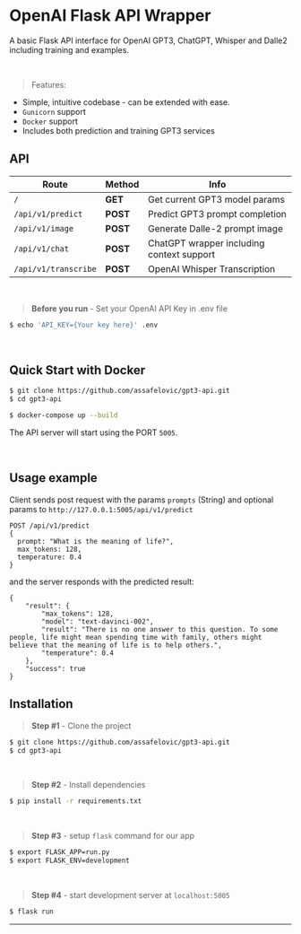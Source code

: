 # OpenAI Flask API Wrapper

A basic Flask API interface for OpenAI GPT3, ChatGPT, Whisper and Dalle2 including training and examples.

<br />

> Features:

- Simple, intuitive codebase - can be extended with ease. 
- `Gunicorn` support
- `Docker` support
- Includes both prediction and training GPT3 services


## API

| Route  | Method | Info | 
|    --- | ---  | --- | 
| `/` | **GET**    | Get current GPT3 model params
| `/api/v1/predict`    | **POST**    | Predict GPT3 prompt completion
| `/api/v1/image`    | **POST**    | Generate Dalle-2 prompt image
| `/api/v1/chat`    | **POST**    | ChatGPT wrapper including context support
| `/api/v1/transcribe`    | **POST**    | OpenAI Whisper Transcription

<br />

> **Before you run** - Set your OpenAI API Key in .env file

```bash
$ echo 'API_KEY={Your key here}' .env
```

<br />

## Quick Start with Docker


```bash
$ git clone https://github.com/assafelovic/gpt3-api.git
$ cd gpt3-api
```

```bash
$ docker-compose up --build  
```

The API server will start using the PORT `5005`. 

<br />

## Usage example
Client sends post request with the params `prompts` (String) and optional params to  `http://127.0.0.1:5005/api/v1/predict`
```
POST /api/v1/predict
{
  prompt: "What is the meaning of life?",
  max_tokens: 128, 
  temperature: 0.4
}
```

and the server responds with the predicted result:

```
{
    "result": {
        "max_tokens": 128,
        "model": "text-davinci-002",
        "result": "There is no one answer to this question. To some people, life might mean spending time with family, others might believe that the meaning of life is to help others.",
        "temperature": 0.4
    },
    "success": true
}
```

## Installation

> **Step #1** - Clone the project

```bash
$ git clone https://github.com/assafelovic/gpt3-api.git
$ cd gpt3-api
```

<br />

> **Step #2** - Install dependencies
```bash
$ pip install -r requirements.txt
```
<br />

> **Step #3** - setup `flask` command for our app

```bash
$ export FLASK_APP=run.py
$ export FLASK_ENV=development
```
<br />

> **Step #4** - start development server at `localhost:5005`

```bash
$ flask run
```


---